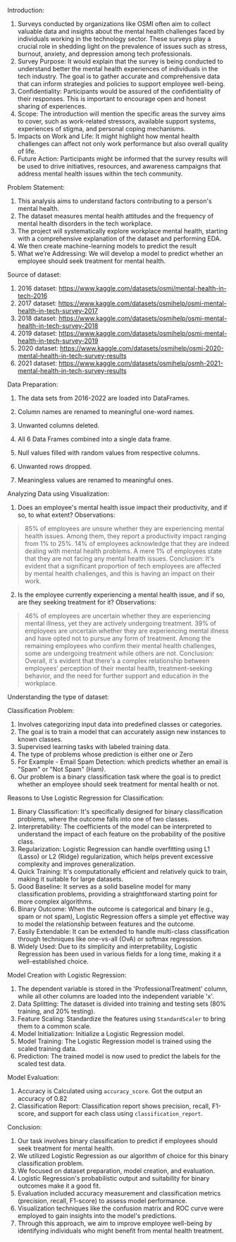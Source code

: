 
Introduction: 

1. Surveys conducted by organizations like OSMI often aim to collect valuable data and insights about the mental health challenges faced by individuals working in the technology sector. These surveys play a crucial role in shedding light on the prevalence of issues such as stress, burnout, anxiety, and depression among tech professionals.
2. Survey Purpose: It would explain that the survey is being conducted to understand better the mental health experiences of individuals in the tech industry. The goal is to gather accurate and comprehensive data that can inform strategies and policies to support employee well-being.
3. Confidentiality: Participants would be assured of the confidentiality of their responses. This is important to encourage open and honest sharing of experiences.
4. Scope: The introduction will mention the specific areas the survey aims to cover, such as work-related stressors, available support systems, experiences of stigma, and personal coping mechanisms.
5. Impacts on Work and Life: It might highlight how mental health challenges can affect not only work performance but also overall quality of life.
6. Future Action: Participants might be informed that the survey results will be used to drive initiatives, resources, and awareness campaigns that address mental health issues within the tech community.


Problem Statement:

1. This analysis aims to understand factors contributing to a person's mental health.
2. The dataset measures mental health attitudes and the frequency of mental health disorders in the tech workplace. 
3. The project will systematically explore workplace mental health, starting with a comprehensive explanation of the dataset and performing EDA.
4. We then create machine-learning models to predict the result
5. What we’re Addressing: We will develop a model to predict whether an employee should seek treatment for mental health.

Source of dataset:
1. 2016 dataset: https://www.kaggle.com/datasets/osmi/mental-health-in-tech-2016
2. 2017 dataset: https://www.kaggle.com/datasets/osmihelp/osmi-mental-health-in-tech-survey-2017
3. 2018 dataset: https://www.kaggle.com/datasets/osmihelp/osmi-mental-health-in-tech-survey-2018
4. 2019 dataset: https://www.kaggle.com/datasets/osmihelp/osmi-mental-health-in-tech-survey-2019
5. 2020 dataset: https://www.kaggle.com/datasets/osmihelp/osmi-2020-mental-health-in-tech-survey-results
6. 2021 dataset: https://www.kaggle.com/datasets/osmihelp/osmh-2021-mental-health-in-tech-survey-results


Data Preparation:

1. The  data sets from 2016-2022 are loaded into DataFrames.

2. Column names are renamed to meaningful one-word names.

3. Unwanted columns deleted.

4. All 6 Data Frames combined into a single data frame.

5. Null values filled with random values from respective columns.

6. Unwanted rows dropped.

7. Meaningless values are renamed to meaningful ones.


Analyzing Data using Visualization:

1. Does an employee's mental health issue impact their productivity, and if so, to what extent?
Observations:
> 85% of employees are unsure whether they are experiencing mental health issues.
> Among them, they report a productivity impact ranging from 1% to 25%.
14% of employees acknowledge that they are indeed dealing with mental health problems.
> A mere 1% of employees state that they are not facing any mental health issues.
Conclusion:
> It's evident that a significant proportion of tech employees are affected by mental health challenges, and this is having an impact on their work.

2. Is the employee currently experiencing a mental health issue, and if so, are they seeking treatment for it?
Observations:
> 46% of employees are uncertain whether they are experiencing mental illness, yet they are actively undergoing treatment.
> 39% of employees are uncertain whether they are experiencing mental illness and have opted not to pursue any form of treatment.
> Among the remaining employees who confirm their mental health challenges, some are undergoing treatment while others are not.
Conclusion:
> Overall, it's evident that there's a complex relationship between employees' perception of their mental health, treatment-seeking behavior, and the need for further support and education in the workplace.


Understanding the type of dataset:

Classification Problem:
1. Involves categorizing input data into predefined classes or categories.
2. The goal is to train a model that can accurately assign new instances to known classes.
3. Supervised learning tasks with labeled training data.
4. The type of problems whose prediction is either one or Zero
5. For Example - Email Spam Detection: which predicts whether an email is "Spam" or "Not Spam" (Ham).
6. Our problem is a binary classification task where the goal is to predict whether an employee should seek treatment for mental health or not.

Reasons to Use Logistic Regression for Classification:
1. Binary Classification: It's specifically designed for binary classification problems, where the outcome falls into one of two classes.
2. Interpretability: The coefficients of the model can be interpreted to understand the impact of each feature on the probability of the positive class.
3. Regularization: Logistic Regression can handle overfitting using L1 (Lasso) or L2 (Ridge) regularization, which helps prevent excessive complexity and improves generalization.
4. Quick Training: It's computationally efficient and relatively quick to train, making it suitable for large datasets.
5. Good Baseline: It serves as a solid baseline model for many classification problems, providing a straightforward starting point for more complex algorithms.
6. Binary Outcome: When the outcome is categorical and binary (e.g., spam or not spam), Logistic Regression offers a simple yet effective way to model the relationship between features and the outcome.
7. Easily Extendable: It can be extended to handle multi-class classification through techniques like one-vs-all (OvA) or softmax regression.
8. Widely Used: Due to its simplicity and interpretability, Logistic Regression has been used in various fields for a long time, making it a well-established choice.


Model Creation with Logistic Regression:
1. The dependent variable is stored in the 'ProfessionalTreatment' column, while all other columns are loaded into the independent variable 'x'.
2. Data Splitting: The dataset is divided  into training and testing sets (80% training, and 20% testing).
3. Feature Scaling: Standardize the features using `StandardScaler` to bring them to a common scale.
4. Model Initialization: Initialize a Logistic Regression model.
5. Model Training: The Logistic Regression model is trained using the scaled training data.
6. Prediction: The trained model is now used to predict the labels for the scaled test data.

Model Evaluation:
1. Accuracy is  Calculated  using `accuracy_score`. Got the output an accuracy of 0.82
2. Classification Report: Classification report shows precision, recall, F1-score, and support for each class using `classification_report`. 


Conclusion:
1. Our task involves binary classification to predict if employees should seek treatment for mental health.
2. We utilized Logistic Regression as our algorithm of choice for this binary classification problem.
3. We focused on dataset preparation, model creation, and evaluation.
4. Logistic Regression's probabilistic output and suitability for binary outcomes make it a good fit.
5. Evaluation included accuracy measurement and classification metrics (precision, recall, F1-score) to assess model performance.
6. Visualization techniques like the confusion matrix and ROC curve were employed to gain insights into the model's predictions.
7. Through this approach, we aim to improve employee well-being by identifying individuals who might benefit from mental health treatment.

